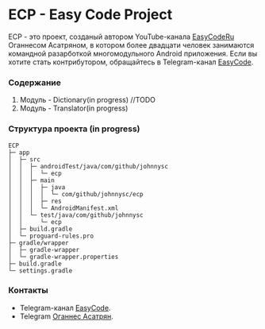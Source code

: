 # ECP - Easy Code Project

ECP - это проект, созданый автором YouTube-канала [EasyCodeRu](https://www.youtube.com/channel/UCww8QI2ax2jj1a2gnxjV5Sg) Оганнесом Асатряном, в котором более двадцати человек
занимаются командной разарботкой многомодульного Android приложения. Если вы хотите стать контрибутором, обращайтесь в Telegram-канал [EasyCode](https://t.me/easyCodeRu).

### Содержание
1. Модуль - Dictionary(in progress) //TODO
2. Модуль - Translator(in progress)

### Структура проекта (in progress)  
```
ECP
├─ app
│  ├─ src
│  │  ├─ androidTest/java/com/github/johnnysc
│  │  │  └─ ecp
│  │  ├─ main
│  │  │  ├─ java
│  │  │  │  └─ com/github/johnnysc/ecp
│  │  │  ├─ res
│  │  │  └─ AndroidManifest.xml
│  │  └─ test/java/com/github/johnnysc
│  │     └─ ecp
│  ├─ build.gradle
│  └─ proguard-rules.pro
├─ gradle/wrapper
│  ├─ gradle-wrapper
│  └─ gradle-wrapper.properties
├─ build.gradle
└─ settings.gradle
```
### Контакты
* Telegram-канал [EasyCode](https://t.me/easyCodeRu).
* Telegram [Оганнес Асатрян](https://t.me/johnnysc).



